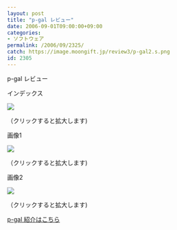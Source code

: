 ```yaml
---
layout: post
title: "p-gal レビュー"
date: 2006-09-01T09:00:00+09:00
categories:
- ソフトウェア
permalink: /2006/09/2325/
catch: https://image.moongift.jp/review3/p-gal2.s.png
id: 2305
---
```

p-gal レビュー  
<!--more-->

インデックス

  

[![](https://image.moongift.jp/review3/p-gal1.s.png)](https://image.moongift.jp/review3/p-gal1.png)  
  
（クリックすると拡大します)

  

画像1

  

[![](https://image.moongift.jp/review3/p-gal2.s.png)](https://image.moongift.jp/review3/p-gal2.png)  
  
（クリックすると拡大します)

  

画像2

  

[![](https://image.moongift.jp/review3/p-gal3.s.png)](https://image.moongift.jp/review3/p-gal3.png)  
  
（クリックすると拡大します)

  

[p-gal 紹介はこちら](http://oss.moongift.jp/intro/i-2323.html)

